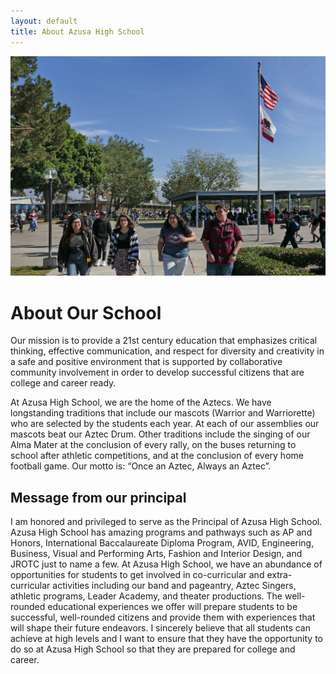 ```yaml
---
layout: default
title: About Azusa High School
---
```


<img src="/images/photos/optimized/campus.jpg" alt="Students at the Azusa campus" style="object-position: bottom;" />

# About Our School

Our mission is to provide a 21st century education that emphasizes critical thinking, effective communication, and respect for diversity and creativity in a safe and positive environment that is supported by collaborative community involvement in order to develop successful citizens that are college and career ready.

At Azusa High School, we are the home of the Aztecs. We have longstanding traditions that include our mascots (Warrior and Warriorette) who are selected by the students each year. At each of our assemblies our mascots beat our Aztec Drum. Other traditions include the singing of our Alma Mater at the conclusion of every rally, on the buses returning to school after athletic competitions, and at the conclusion of every home football game. Our motto is: “Once an Aztec, Always an Aztec”.

## Message from our principal

I am honored and privileged to serve as the Principal of Azusa High School. Azusa High School has amazing programs and pathways such as AP and Honors, International Baccalaureate Diploma Program, AVID, Engineering, Business, Visual and Performing Arts, Fashion and Interior Design, and JROTC just to name a few. At Azusa High School, we have an abundance of opportunities for students to get involved in co-curricular and extra-curricular activities including our band and pageantry, Aztec Singers, athletic programs, Leader Academy, and theater productions. The well-rounded educational experiences we offer will prepare students to be successful, well-rounded citizens and provide them with experiences that will shape their future endeavors. I sincerely believe that all students can achieve at high levels and I want to ensure that they have the opportunity to do so at Azusa High School so that they are prepared for college and career.

